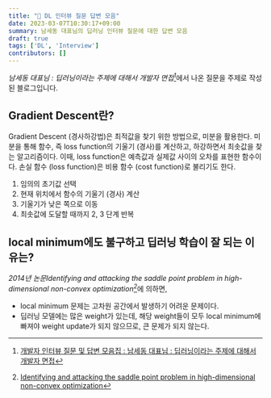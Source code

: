 ```yaml
---
title: "📝 DL 인터뷰 질문 답변 모음"
date: 2023-03-07T10:30:17+09:00
summary: 남세동 대표님의 딥러닝 인터뷰 질문에 대한 답변 모음
draft: true
tags: ['DL', 'Interview']
contributors: []
---
```

<cite>남세동 대표님 : 딥러닝이라는 주제에 대해서 개발자 면접[^1]</cite>에서 나온 질문을 주제로 작성된 블로그입니다.

[^1]: [개발자 인터뷰 질문 및 답변 모음집 : 남세동 대표님 : 딥러닝이라는 주제에 대해서 개발자 면접](https://github.com/RRoundTable/Developer_interview)

## Gradient Descent란?

Gradient Descent (경사하강법)은 최적값을 찾기 위한 방법으로, 미분을 활용한다.
미분을 통해 함수, 즉 loss function의 기울기 (경사)를 계산하고, 하강하면서 최솟값을 찾는 알고리즘이다. 이때, loss function은 예측값과 실제값 사이의 오차를 표현한 함수이다. 손실 함수 (loss function)은 비용 함수 (cost function)로 불리기도 한다.

1. 임의의 초기값 선택
2. 현재 위치에서 함수의 기울기 (경사) 계산
3. 기울기가 낮은 쪽으로 이동
4. 최솟값에 도달할 때까지 2, 3 단계 반복

## local minimum에도 불구하고 딥러닝 학습이 잘 되는 이유는?

<cite>2014년 논문Identifying and attacking the saddle point problem in high-dimensional non-convex optimization[^2]</cite>에 의하면,
- local minimum 문제는 고차원 공간에서 발생하기 어려운 문제이다.
- 딥러닝 모델에는 많은 weight가 있는데, 해당 weight들이 모두 local minimum에 빠져야 weight update가 되지 않으므로, 큰 문제가 되지 않는다.

[^2]: [Identifying and attacking the saddle point problem in high-dimensional non-convex optimization](https://arxiv.org/abs/1406.2572)

